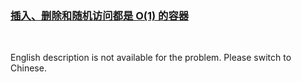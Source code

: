 ### [插入、删除和随机访问都是 O(1) 的容器](https://leetcode.com/problems/FortPu)

<p>&nbsp;</p>

<p>English description is not available for the problem. Please switch to Chinese.</p>
